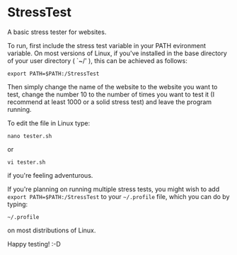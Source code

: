 # StressTest
A basic stress tester for websites. 

To run, first include the stress test variable in your PATH evironment variable. On most versions of Linux, if you've installed in the base directory of your user directory ( `~/' ), this can be achieved as follows:

`export PATH=$PATH:/StressTest`

Then simply change the name of the website to the website you want to test, change the number 10 to the number of times you want to test it (I recommend at least 1000 or a solid stress test) and leave the program running.

To edit the file in Linux type:

`nano tester.sh`

or

`vi tester.sh`

if you're feeling adventurous.

If you're planning on running multiple stress tests, you might wish to add `export PATH=$PATH:/StressTest` to your `~/.profile` file, which you can do by typing:

`~/.profile`

on most distributions of Linux.

Happy testing! :-D
